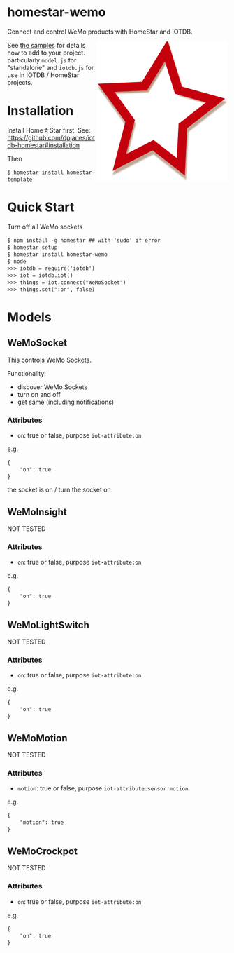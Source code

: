 # homestar-wemo

Connect and control WeMo products with HomeStar and IOTDB.

<img src="https://github.com/dpjanes/iotdb-homestar/blob/master/docs/HomeStar.png" align="right" />

See <a href="samples/">the samples</a> for details how to add to your project.
particularly <code>model.js</code> for "standalone" and <code>iotdb.js</code>
for use in IOTDB / HomeStar projects.

# Installation

Install Home☆Star first. 
See: https://github.com/dpjanes/iotdb-homestar#installation

Then

    $ homestar install homestar-template

# Quick Start

Turn off all WeMo sockets

	$ npm install -g homestar ## with 'sudo' if error
	$ homestar setup
	$ homestar install homestar-wemo
	$ node
	>>> iotdb = require('iotdb')
	>>> iot = iotdb.iot()
	>>> things = iot.connect("WeMoSocket")
	>>> things.set(":on", false)

# Models
## WeMoSocket

This controls WeMo Sockets.

Functionality:

* discover WeMo Sockets
* turn on and off
* get same (including notifications)

### Attributes

* <code>on</code>: true or false, purpose <code>iot-attribute:on</code>

e.g.

    {
        "on": true
    }

the socket is on / turn the socket on

## WeMoInsight

NOT TESTED

### Attributes

* <code>on</code>: true or false, purpose <code>iot-attribute:on</code>

e.g.

    {
        "on": true
    }

## WeMoLightSwitch

NOT TESTED

### Attributes

* <code>on</code>: true or false, purpose <code>iot-attribute:on</code>

e.g.

    {
        "on": true
    }

## WeMoMotion

NOT TESTED

### Attributes

* <code>motion</code>: true or false, purpose <code>iot-attribute:sensor.motion</code>

e.g.

    {
        "motion": true
    }

## WeMoCrockpot

NOT TESTED

### Attributes

* <code>on</code>: true or false, purpose <code>iot-attribute:on</code>

e.g.

    {
        "on": true
    }
